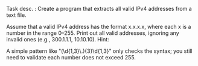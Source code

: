 Task desc. :
Create a program that extracts all valid IPv4 addresses from a text file.

Assume that a valid IPv4 address has the format x.x.x.x, where each x is a number in the range 0–255.
Print out all valid addresses, ignoring any invalid ones (e.g., 300.1.1.1, 10.10.10).
Hint:

A simple pattern like "(\\d{1,3}\\.){3}\\d{1,3}" only checks the syntax; you still need to validate each number does not exceed 255.
